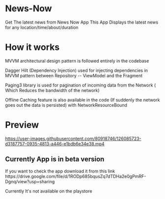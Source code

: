 # News-Now
Get The latest news from News Now App 
This App Displays the latest news for any location/time/about/duration

<h1>How it works </h1>
 
 <p>
MVVM architectural design pattern is followed entirely in the codebase

Dagger Hilt (Dependency Injection) used for injecting dependencies in MVVM pattern between Repository -- ViewModel and the Fragment

Paging3 library is used for pagination
of incoming data from the Network ( Which Reduces the bandwidth of the network)

Offline Caching feature is also available in the code (If suddenly the network goes out the data is persisted) with NetworkResourceBound
</p>

<h1> Preview </h1>



https://user-images.githubusercontent.com/80918746/126085723-d3187757-0935-4813-a446-e1bdb6e34e38.mp4





<h2> Currently App is in beta version </h2>
<p> If you want to check the app download it from this link https://drive.google.com/file/d/1RODp685bqusZq7dTDHa2e0gPmRF-Dgnq/view?usp=sharing </p>
<p> Currently It's not available on the playstore </p>
